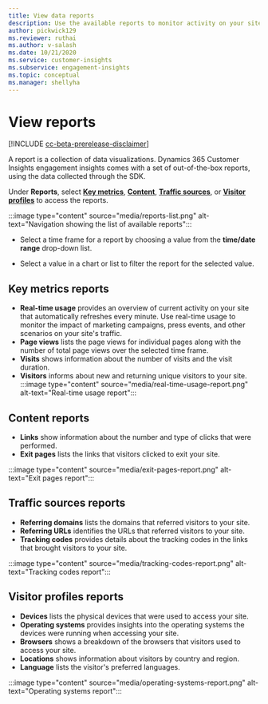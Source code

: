 ```yaml
---
title: View data reports
description: Use the available reports to monitor activity on your site.
author: pickwick129
ms.reviewer: ruthai
ms.author: v-salash
ms.date: 10/21/2020
ms.service: customer-insights
ms.subservice: engagement-insights 
ms.topic: conceptual
ms.manager: shellyha
---
```


# View reports

[!INCLUDE [cc-beta-prerelease-disclaimer](includes/cc-beta-prerelease-disclaimer.md)]

A report is a collection of data visualizations. Dynamics 365 Customer Insights engagement insights comes with a set of out-of-the-box reports, using the data collected through the SDK.

Under **Reports**, select  **[Key metrics](#key-metrics-reports)**, **[Content](#content-reports)**, **[Traffic sources](#traffic-sources-reports)**, or **[Visitor profiles](#visitor-profiles-reports)** to access the reports.

:::image type="content" source="media/reports-list.png" alt-text="Navigation showing the list of available reports":::

- Select a time frame for a report by choosing a value from the **time/date range** drop-down list.

- Select a value in a chart or list to filter the report for the selected value.

<!-- add the below when available?
- Select **Add chart** to add more visualizations. Select **Save** to apply your changes.
- Select **Edit** to change the order of visualizations or remove them. Select **Save** to apply your changes.
- Select **Rename** to change the title of the report.  
- -->

## Key metrics reports

- **Real-time usage** provides an overview of current activity on your site that automatically refreshes every minute. Use real-time usage to monitor the impact of marketing campaigns, press events, and other scenarios on your site's traffic.
- **Page views** lists the page views for individual pages along with the number of total page views over the selected time frame.
- **Visits** shows information about the number of visits and the visit duration.
- **Visitors** informs about new and returning unique visitors to your site.
:::image type="content" source="media/real-time-usage-report.png" alt-text="Real-time usage report":::

## Content reports

- **Links** show information about the number and type of clicks that were performed.
- **Exit pages** lists the links that visitors clicked to exit your site.

:::image type="content" source="media/exit-pages-report.png" alt-text="Exit pages report":::


## Traffic sources reports

- **Referring domains** lists the domains that referred visitors to your site.
- **Referring URLs** identifies the URLs that referred visitors to your site.
- **Tracking codes** provides details about the tracking codes in the links that brought visitors to your site.

:::image type="content" source="media/tracking-codes-report.png" alt-text="Tracking codes report":::

## Visitor profiles reports

- **Devices** lists the physical devices that were used to access your site.
- **Operating systems** provides insights into the operating systems the devices were running when accessing your site.
- **Browsers** shows a breakdown of the browsers that visitors  used to access your site.
- **Locations** shows information about visitors by country and region.
- **Language** lists the visitor's preferred languages.

:::image type="content" source="media/operating-systems-report.png" alt-text="Operating systems report":::
